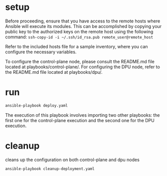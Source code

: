 # setup

Before proceeding, ensure that you have access to the remote hosts where Ansible will execute its modules. This can be accomplished by copying your public key to the authorized keys on the remote host using the following command:
`ssh-copy-id -i ~/.ssh/id_rsa.pub remote_user@remote_host`

Refer to the included hosts file for a sample inventory, where you can configure the necessary variables.

To configure the control-plane node, please consult the README.md file located at playbooks/control-plane/.
For configuring the DPU node, refer to the README.md file located at playbooks/dpu/.

# run

```sh
ansible-playbook deploy.yaml
```

The execution of this playbook involves importing two other playbooks: the first one for the control-plane execution and the second one for the DPU execution.

# cleanup

cleans up the configuration on both control-plane and dpu nodes

```sh
ansible-playbook cleanup-deployment.yaml
```
